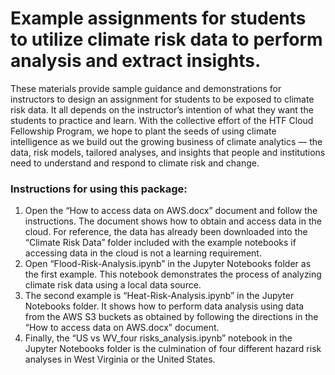 # Example assignments for students to utilize climate risk data to perform analysis and extract insights.

These materials provide sample guidance and demonstrations for instructors to design an assignment for students to be exposed to climate risk data. It all depends on the instructor’s intention of what they want the students to practice and learn.
With the collective effort of the HTF Cloud Fellowship Program, we hope to plant the seeds of using climate intelligence as we build out the growing business of climate analytics — the data, risk models, tailored analyses, and insights that people and institutions need to understand and respond to climate risk and change.

### Instructions for using this package:

1. Open the “How to access data on AWS.docx” document and follow the instructions. The document shows how to obtain and access data in the cloud. For reference, the data has already been downloaded into the “Climate Risk Data” folder included with the example notebooks if accessing data in the cloud is not a learning requirement.
2. Open “Flood-Risk-Analysis.ipynb” in the Jupyter Notebooks folder as the first example. This notebook demonstrates the process of analyzing climate risk data using a local data source.
3. The second example is “Heat-Risk-Analysis.ipynb” in the Jupyter Notebooks folder. It shows how to perform data analysis using data from the AWS S3 buckets as obtained by following the directions in the “How to access data on AWS.docx” document.
4. Finally, the “US vs WV_four risks_analysis.ipynb” notebook in the Jupyter Notebooks folder is the culmination of four different hazard risk analyses in West Virginia or the United States.